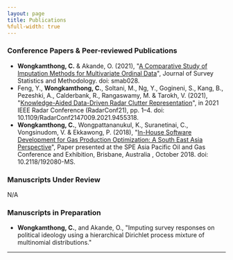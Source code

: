 ```yaml
---
layout: page
title: Publications
%full-width: true
---
```


### Conference Papers & Peer-reviewed Publications
- **Wongkamthong, C.** & Akande, O. (2021), "[A Comparative Study of Imputation Methods for Multivariate Ordinal Data](https://doi.org/10.1093/jssam/smab028)", Journal of Survey Statistics and Methodology. doi: smab028.
- Feng, Y., **Wongkamthong, C.**, Soltani, M., Ng, Y., Gogineni, S., Kang, B., Pezeshki, A., Calderbank, R., Rangaswamy, M. & Tarokh, V. (2021), "[Knowledge-Aided Data-Driven Radar Clutter Representation](https://ieeexplore.ieee.org/document/9455318)", in 2021 IEEE Radar Conference (RadarConf21), pp. 1–4. doi: 10.1109/RadarConf2147009.2021.9455318.
- **Wongkamthong, C.**, Wongpattananukul, K., Suranetinai, C., Vongsinudom, V. & Ekkawong, P. (2018), "[In-House Software Development for Gas Production Optimization: A South East Asia Perspective](https://doi.org/10.2118/192080-MS)", Paper presented at the SPE Asia Pacific Oil and Gas Conference and Exhibition, Brisbane, Australia , October 2018. doi: 10.2118/192080-MS.

### Manuscripts Under Review
N/A

### Manuscripts in Preparation
- **Wongkamthong, C.**, and Akande, O., "Imputing survey responses on political ideology using a hierarchical Dirichlet process mixture of multinomial distributions."

-------------------------
